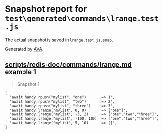 # Snapshot report for `test\generated\commands\lrange.test.js`

The actual snapshot is saved in `lrange.test.js.snap`.

Generated by [AVA](https://ava.li).

## [scripts/redis-doc/commands/lrange.md](../../../../scripts/redis-doc/commands/lrange.md) example 1

> Snapshot 1

    [
      'await handy.rpush("mylist", "one")       => 1',
      'await handy.rpush("mylist", "two")       => 2',
      'await handy.rpush("mylist", "three")     => 3',
      'await handy.lrange("mylist", 0, 0)       => ["one"]',
      'await handy.lrange("mylist", -3, 2)      => ["one","two","three"]',
      'await handy.lrange("mylist", -100, 100)  => ["one","two","three"]',
      'await handy.lrange("mylist", 5, 10)      => []',
    ]
